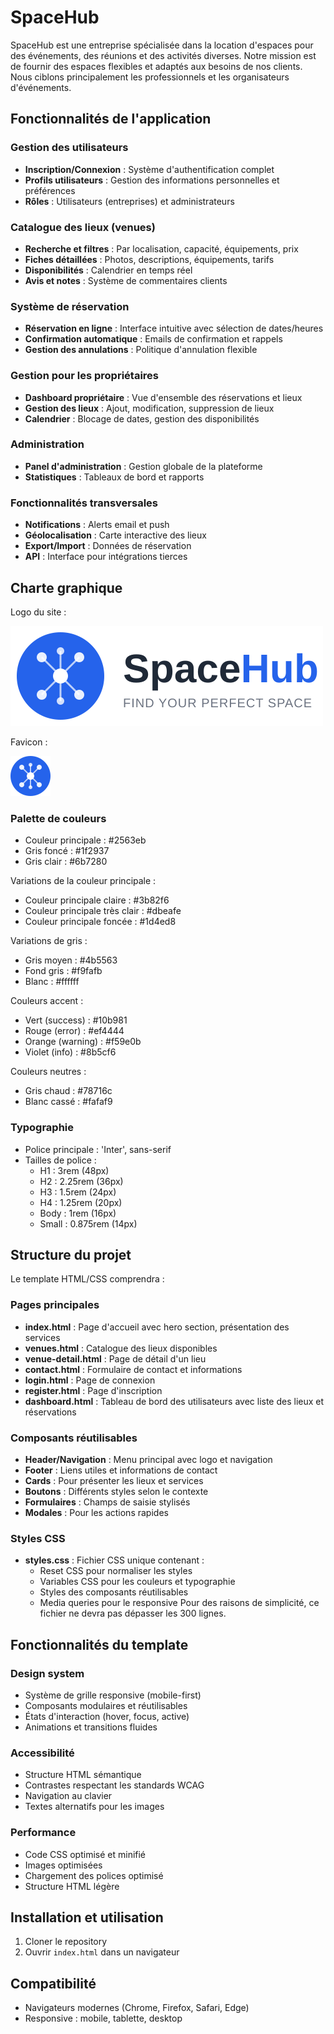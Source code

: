 # SpaceHub

SpaceHub est une entreprise spécialisée dans la location d'espaces pour des événements, des réunions et des activités diverses. Notre mission est de fournir des espaces flexibles et adaptés aux besoins de nos clients. Nous ciblons principalement les professionnels et les organisateurs d'événements.

## Fonctionnalités de l'application

### Gestion des utilisateurs
- **Inscription/Connexion** : Système d'authentification complet
- **Profils utilisateurs** : Gestion des informations personnelles et préférences
- **Rôles** : Utilisateurs (entreprises) et administrateurs

### Catalogue des lieux (venues)
- **Recherche et filtres** : Par localisation, capacité, équipements, prix
- **Fiches détaillées** : Photos, descriptions, équipements, tarifs
- **Disponibilités** : Calendrier en temps réel
- **Avis et notes** : Système de commentaires clients

### Système de réservation
- **Réservation en ligne** : Interface intuitive avec sélection de dates/heures
- **Confirmation automatique** : Emails de confirmation et rappels
- **Gestion des annulations** : Politique d'annulation flexible

### Gestion pour les propriétaires
- **Dashboard propriétaire** : Vue d'ensemble des réservations et lieux
- **Gestion des lieux** : Ajout, modification, suppression de lieux
- **Calendrier** : Blocage de dates, gestion des disponibilités

### Administration
- **Panel d'administration** : Gestion globale de la plateforme
- **Statistiques** : Tableaux de bord et rapports

### Fonctionnalités transversales
- **Notifications** : Alerts email et push
- **Géolocalisation** : Carte interactive des lieux
- **Export/Import** : Données de réservation
- **API** : Interface pour intégrations tierces

## Charte graphique

Logo du site :

![Logo SpaceHub](/assets/images/logo.svg)

Favicon :

![Favicon SpaceHub](/assets/images/favicon.svg)

### Palette de couleurs

- Couleur principale : #2563eb
- Gris foncé : #1f2937
- Gris clair : #6b7280

Variations de la couleur principale :
- Couleur principale claire : #3b82f6
- Couleur principale très clair : #dbeafe
- Couleur principale foncée : #1d4ed8

Variations de gris :
- Gris moyen : #4b5563
- Fond gris : #f9fafb
- Blanc : #ffffff

Couleurs accent :
- Vert (success) : #10b981
- Rouge (error) : #ef4444
- Orange (warning) : #f59e0b
- Violet (info) : #8b5cf6

Couleurs neutres :
- Gris chaud : #78716c
- Blanc cassé : #fafaf9

### Typographie

- Police principale : 'Inter', sans-serif
- Tailles de police :
  - H1 : 3rem (48px)
  - H2 : 2.25rem (36px)
  - H3 : 1.5rem (24px)
  - H4 : 1.25rem (20px)
  - Body : 1rem (16px)
  - Small : 0.875rem (14px)

## Structure du projet

Le template HTML/CSS comprendra :

### Pages principales
- **index.html** : Page d'accueil avec hero section, présentation des services
- **venues.html** : Catalogue des lieux disponibles
- **venue-detail.html** : Page de détail d'un lieu
- **contact.html** : Formulaire de contact et informations
- **login.html** : Page de connexion
- **register.html** : Page d'inscription
- **dashboard.html** : Tableau de bord des utilisateurs avec liste des lieux et réservations


### Composants réutilisables
- **Header/Navigation** : Menu principal avec logo et navigation
- **Footer** : Liens utiles et informations de contact
- **Cards** : Pour présenter les lieux et services
- **Boutons** : Différents styles selon le contexte
- **Formulaires** : Champs de saisie stylisés
- **Modales** : Pour les actions rapides

### Styles CSS
- **styles.css** : Fichier CSS unique contenant :
  - Reset CSS pour normaliser les styles
  - Variables CSS pour les couleurs et typographie
  - Styles des composants réutilisables
  - Media queries pour le responsive
Pour des raisons de simplicité, ce fichier ne devra pas dépasser les 300 lignes.

## Fonctionnalités du template

### Design system
- Système de grille responsive (mobile-first)
- Composants modulaires et réutilisables
- États d'interaction (hover, focus, active)
- Animations et transitions fluides

### Accessibilité
- Structure HTML sémantique
- Contrastes respectant les standards WCAG
- Navigation au clavier
- Textes alternatifs pour les images

### Performance
- Code CSS optimisé et minifié
- Images optimisées
- Chargement des polices optimisé
- Structure HTML légère

## Installation et utilisation

1. Cloner le repository
2. Ouvrir `index.html` dans un navigateur

## Compatibilité

- Navigateurs modernes (Chrome, Firefox, Safari, Edge)
- Responsive : mobile, tablette, desktop
